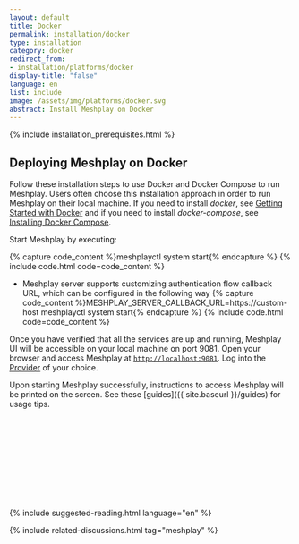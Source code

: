 ```yaml
---
layout: default
title: Docker
permalink: installation/docker
type: installation
category: docker
redirect_from:
- installation/platforms/docker
display-title: "false"
language: en
list: include
image: /assets/img/platforms/docker.svg
abstract: Install Meshplay on Docker
---
```


{% include installation_prerequisites.html %}

## Deploying Meshplay on Docker

Follow these installation steps to use Docker and Docker Compose to run Meshplay. Users often choose this installation approach in order to run Meshplay on their local machine. If you need to install *docker*, see [Getting Started with Docker](https://docs.docker.com/get-started/) and if you need to install *docker-compose*, see [Installing Docker Compose](https://docs.docker.com/compose/install/). 

Start Meshplay by executing:

{% capture code_content %}meshplayctl system start{% endcapture %}
{% include code.html code=code_content %}
 - Meshplay server supports customizing authentication flow callback URL, which can be configured in the following way
{% capture code_content %}MESHPLAY_SERVER_CALLBACK_URL=https://custom-host meshplayctl system start{% endcapture %}
{% include code.html code=code_content %}

Once you have verified that all the services are up and running, Meshplay UI will be accessible on your local machine on port 9081. Open your browser and access Meshplay at [`http://localhost:9081`](http://localhost:9081). Log into the [Provider](/extensibility/providers) of your choice.

Upon starting Meshplay successfully, instructions to access Meshplay will be printed on the screen. See these [guides]({{ site.baseurl }}/guides) for usage tips.

<pre class="codeblock-pre" style="padding: 0; font-size:0px;"><div class="codeblock" style="display: block;">
 <div class="clipboardjs" style="padding: 0">
 <span style="font-size:0;">curl -L https://khulnasoft.com/install | PLATFORM=docker bash -</span>  
 </div>
 <div class="window-buttons"></div>
 <div id="termynal1" style="width:100%; height:150px; max-width:100%;" data-termynal="">
            <span data-ty="input">curl -L https://khulnasoft.com/install | PLATFORM=docker bash -</span>
            <span data-ty="progress"></span>
            <span data-ty="">Successfully installed Meshplay</span>
  </div>
 </div>
 </pre>

 <script src="/assets/js/terminal.js" data-termynal-container="#termynal1"></script>

 {% include suggested-reading.html language="en" %}

{% include related-discussions.html tag="meshplay" %}
